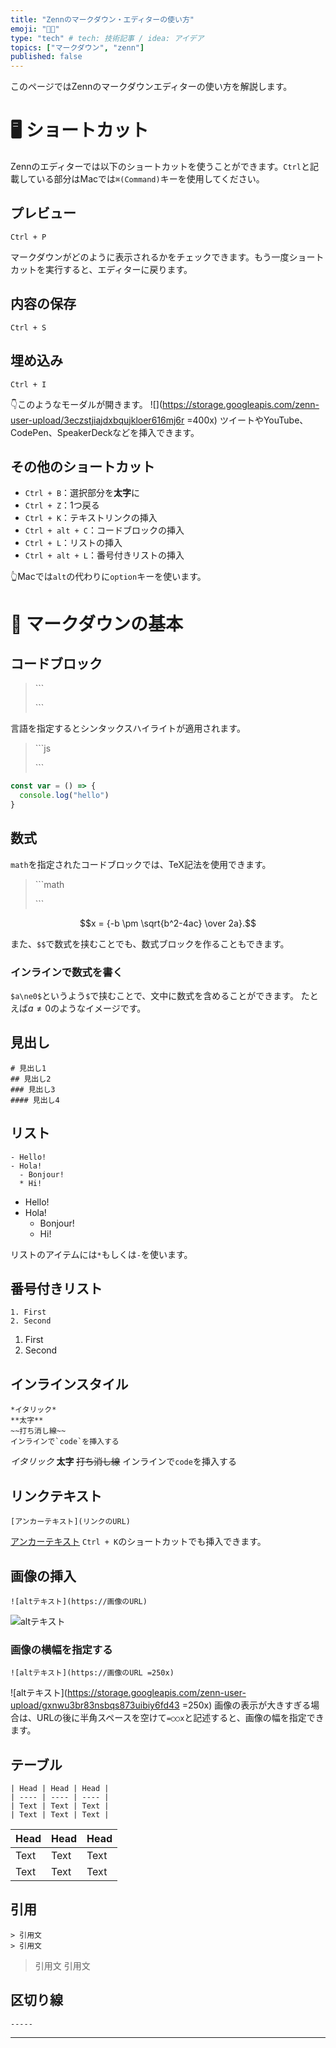 ```yaml
---
title: "Zennのマークダウン・エディターの使い方"
emoji: "👩‍💻"
type: "tech" # tech: 技術記事 / idea: アイデア
topics: ["マークダウン", "zenn"]
published: false
---
```

このページではZennのマークダウンエディターの使い方を解説します。 

# 🖥 ショートカット
Zennのエディターでは以下のショートカットを使うことができます。`Ctrl`と記載している部分はMacでは`⌘(Command)`キーを使用してください。

## プレビュー
```
Ctrl + P
```
マークダウンがどのように表示されるかをチェックできます。もう一度ショートカットを実行すると、エディターに戻ります。

## 内容の保存
```
Ctrl + S
```

## 埋め込み
```
Ctrl + I
```
👇このようなモーダルが開きます。
![](https://storage.googleapis.com/zenn-user-upload/3eczstjiajdxbqujkloer616mj6r =400x)
ツイートやYouTube、CodePen、SpeakerDeckなどを挿入できます。

## その他のショートカット
- `Ctrl + B`：選択部分を**太字**に
- `Ctrl + Z`：1つ戻る
- `Ctrl + K`：テキストリンクの挿入
- `Ctrl + alt + C`：コードブロックの挿入
- `Ctrl + L`：リストの挿入
- `Ctrl + alt + L`：番号付きリストの挿入

👆Macでは`alt`の代わりに`option`キーを使います。


# 📝 マークダウンの基本

## コードブロック
> \```
> 
> \```

言語を指定するとシンタックスハイライトが適用されます。

> \```js
> 
> \```

```js
const var = () => {
  console.log("hello")
}
```

## 数式
`math`を指定されたコードブロックでは、TeX記法を使用できます。

> \```math
> 
> \```


```math
x = {-b \pm \sqrt{b^2-4ac} \over 2a}.
```

また、`$$`で数式を挟むことでも、数式ブロックを作ることもできます。

### インラインで数式を書く
`$a\ne0$`というよう`$`で挟むことで、文中に数式を含めることができます。
たとえば$a\ne0$のようなイメージです。


## 見出し
```
# 見出し1
## 見出し2
### 見出し3
#### 見出し4
```

## リスト
```
- Hello!
- Hola!
  - Bonjour!
  * Hi!
```
- Hello!
- Hola!
  - Bonjour!
  * Hi!

リストのアイテムには`*`もしくは`-`を使います。

## 番号付きリスト
```
1. First
2. Second
```
1. First
2. Second


## インラインスタイル
```
*イタリック*
**太字**
~~打ち消し線~~
インラインで`code`を挿入する
```
*イタリック*
**太字**
~~打ち消し線~~
インラインで`code`を挿入する


## リンクテキスト
```
[アンカーテキスト](リンクのURL)
```
[アンカーテキスト](https://zenn.dev)
`Ctrl + K`のショートカットでも挿入できます。


## 画像の挿入
```
![altテキスト](https://画像のURL)
```
![altテキスト](https://storage.googleapis.com/zenn-user-upload/gxnwu3br83nsbqs873uibiy6fd43)

### 画像の横幅を指定する
```
![altテキスト](https://画像のURL =250x)
```
![altテキスト](https://storage.googleapis.com/zenn-user-upload/gxnwu3br83nsbqs873uibiy6fd43 =250x)
画像の表示が大きすぎる場合は、URLの後に半角スペースを空けて`=○○x`と記述すると、画像の幅を指定できます。


## テーブル
```
| Head | Head | Head |
| ---- | ---- | ---- |
| Text | Text | Text |
| Text | Text | Text |
```
| Head | Head | Head |
| ---- | ---- | ---- |
| Text | Text | Text |
| Text | Text | Text |


## 引用
```
> 引用文
> 引用文
```
> 引用文
> 引用文

## 区切り線
```
-----
```
-----
